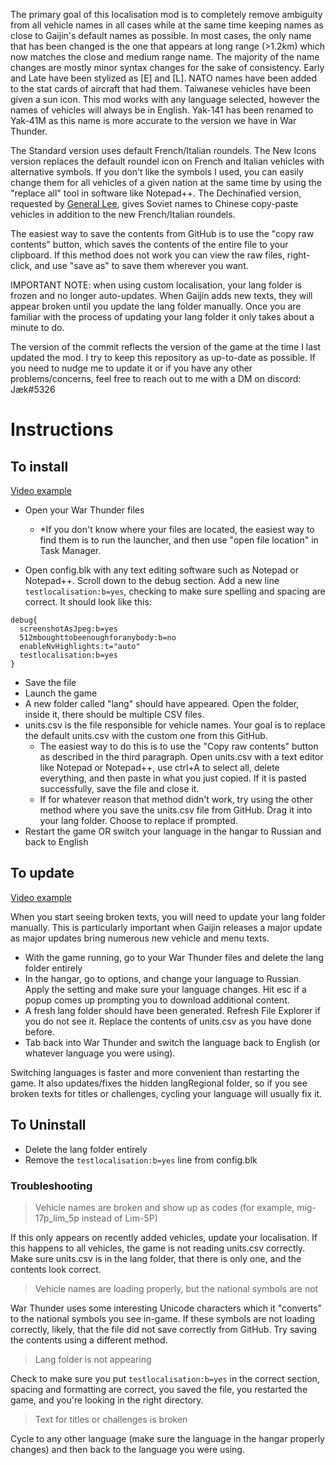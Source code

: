 The primary goal of this localisation mod is to completely remove ambiguity from all vehicle names in all cases while at the same time keeping names as close to Gaijin's default names as possible. In most cases, the only name that has been changed is the one that appears at long range (>1.2km) which now matches the close and medium range name. The majority of the name changes are mostly minor syntax changes for the sake of consistency. Early and Late have been stylized as [E] and [L]. NATO names have been added to the stat cards of aircraft that had them. Taiwanese vehicles have been given a sun icon. This mod works with any language selected, however the names of vehicles will always be in English. Yak-141 has been renamed to Yak-41M as this name is more accurate to the version we have in War Thunder.

The Standard version uses default French/Italian roundels. The New Icons version replaces the default roundel icon on French and Italian vehicles with alternative symbols. If you don't like the symbols I used, you can easily change them for all vehicles of a given nation at the same time by using the "replace all" tool in software like Notepad++. The Dechinafied version, requested by [General Lee](https://www.youtube.com/@GeneralLee2000), gives Soviet names to Chinese copy-paste vehicles in addition to the new French/Italian roundels.

The easiest way to save the contents from GitHub is to use the "copy raw contents" button, which saves the contents of the entire file to your clipboard. If this method does not work you can view the raw files, right-click, and use "save as" to save them wherever you want. 

IMPORTANT NOTE: when using custom localisation, your lang folder is frozen and no longer auto-updates. When Gaijin adds new texts, they will appear broken until you update the lang folder manually. Once you are familiar with the process of updating your lang folder it only takes about a minute to do. 

The version of the commit reflects the version of the game at the time I last updated the mod. I try to keep this repository as up-to-date as possible. If you need to nudge me to update it or if you have any other problems/concerns, feel free to reach out to me  with a DM on discord: Jæk#5326

# Instructions

## To install

[Video example](https://youtu.be/KknlZ8sc3xA)

- Open your War Thunder files

  - *If you don't know where your files are located, the easiest way to find them is to run the launcher, and then use "open file location" in Task Manager.

- Open config.blk with any text editing software such as Notepad or Notepad++. Scroll down to the debug section. Add a new line `  testlocalisation:b=yes`, checking to make sure spelling and spacing are correct. It should look like this:
```
debug{
  screenshotAsJpeg:b=yes
  512mboughttobeenoughforanybody:b=no
  enableNvHighlights:t="auto"
  testlocalisation:b=yes
}
```
- Save the file
- Launch the game
- A new folder called "lang" should have appeared. Open the folder, inside it, there should be multiple CSV files.
- units.csv is the file responsible for vehicle names. Your goal is to replace the default units.csv with the custom one from this GitHub.
  - The easiest way to do this is to use the "Copy raw contents" button as described in the third paragraph. Open units.csv with a text editor like Notepad or Notepad++, use ctrl+A to select all, delete everything, and then paste in what you just copied. If it is pasted successfully, save the file and close it. 
  - If for whatever reason that method didn't work, try using the other method where you save the units.csv file from GitHub. Drag it into your lang folder. Choose to replace if prompted. 
- Restart the game OR switch your language in the hangar to Russian and back to English

## To update

[Video example](https://youtu.be/0tRrfIAt1o8)

When you start seeing broken texts, you will need to update your lang folder manually. This is particularly important when Gaijin releases a major update as major updates bring numerous new vehicle and menu texts. 
- With the game running, go to your War Thunder files and delete the lang folder entirely
- In the hangar, go to options, and change your language to Russian. Apply the setting and make sure your language changes. Hit esc if a popup comes up prompting you to download additional content.
- A fresh lang folder should have been generated. Refresh File Explorer if you do not see it. Replace the contents of units.csv as you have done before. 
- Tab back into War Thunder and switch the language back to English (or whatever language you were using). 

Switching languages is faster and more convenient than restarting the game. It also updates/fixes the hidden langRegional folder, so if you see broken texts for titles or challenges, cycling your language will usually fix it. 

## To Uninstall

- Delete the lang folder entirely
- Remove the `testlocalisation:b=yes` line from config.blk

### Troubleshooting

> Vehicle names are broken and show up as codes (for example, mig-17p_lim_5p instead of Lim-5P)

If this only appears on recently added vehicles, update your localisation.
If this happens to all vehicles, the game is not reading units.csv correctly. Make sure units.csv is in the lang folder, that there is only one, and the contents look correct.

> Vehicle names are loading properly, but the national symbols are not

War Thunder uses some interesting Unicode characters which it "converts" to the national symbols you see in-game. If these symbols are not loading correctly, likely, that the file did not save correctly from GitHub. Try saving the contents using a different method. 

> Lang folder is not appearing

Check to make sure you put `testlocalisation:b=yes` in the correct section, spacing and formatting are correct, you saved the file, you restarted the game, and you're looking in the right directory.

> Text for titles or challenges is broken

Cycle to any other language (make sure the language in the hangar properly changes) and then back to the language you were using. 
